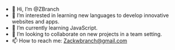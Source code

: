 - 👋 Hi, I’m @ZBranch
- 👀 I’m interested in learning new languages to develop innovative websites and apps. 
- 🌱 I’m currently learning JavaScript. 
- 💞️ I’m looking to collaborate on new projects in a team setting. 
- 📫 How to reach me: Zackwbranch@gmail.com

<!---
ZBranch/ZBranch is a ✨ special ✨ repository because its `README.md` (this file) appears on your GitHub profile.
You can click the Preview link to take a look at your changes.
--->
